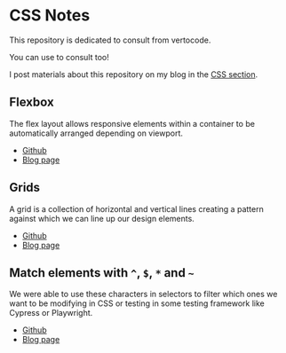# CSS Notes

This repository is dedicated to consult from vertocode.

You can use to consult too!

I post materials about this repository on my blog in the [CSS section](https://blog.vertocode.com/#/css).

## Flexbox

The flex layout allows responsive elements within a container to be automatically arranged depending on viewport.

- [Github](https://github.com/vertocode/css/tree/main/flexbox)
- [Blog page](https://blog.vertocode.com/#/css/flexbox)

## Grids

A grid is a collection of horizontal and vertical lines creating a pattern against which we can line up our design elements.

- [Github](https://github.com/vertocode/css/tree/main/grids)
- [Blog page](https://blog.vertocode.com/#/css/grids)

## Match elements with `^`, `$`, `*` and `~`

We were able to use these characters in selectors to filter which ones we want to be modifying in CSS or testing in some testing framework like Cypress or Playwright.

- [Github](https://github.com/vertocode/css/tree/main/match-selectors)
- [Blog page](https://blog.vertocode.com/#/css/match-elements-with-special-chars) 